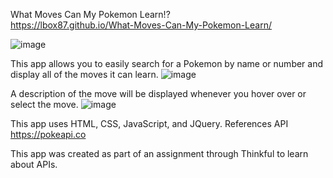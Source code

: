 What Moves Can My Pokemon Learn!? <br>
https://lbox87.github.io/What-Moves-Can-My-Pokemon-Learn/

![image](https://user-images.githubusercontent.com/23705300/48809298-ad126880-ece9-11e8-8c9e-533b24bdd891.png)

This app allows you to easily search for a Pokemon by name or number and display all of the moves it can learn. 
![image](https://user-images.githubusercontent.com/23705300/48809413-185c3a80-ecea-11e8-9df2-9a6906e1be13.png)

A description of the move will be displayed whenever you hover over or select the move.
![image](https://user-images.githubusercontent.com/23705300/48809448-45105200-ecea-11e8-85ef-fcec5436a863.png)

This app uses HTML, CSS, JavaScript, and JQuery. References API https://pokeapi.co

This app was created as part of an assignment through Thinkful to learn about APIs.
